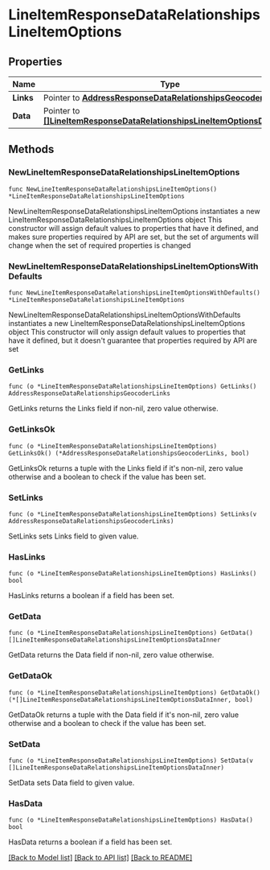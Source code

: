 # LineItemResponseDataRelationshipsLineItemOptions

## Properties

Name | Type | Description | Notes
------------ | ------------- | ------------- | -------------
**Links** | Pointer to [**AddressResponseDataRelationshipsGeocoderLinks**](AddressResponseDataRelationshipsGeocoderLinks.md) |  | [optional] 
**Data** | Pointer to [**[]LineItemResponseDataRelationshipsLineItemOptionsDataInner**](LineItemResponseDataRelationshipsLineItemOptionsDataInner.md) |  | [optional] 

## Methods

### NewLineItemResponseDataRelationshipsLineItemOptions

`func NewLineItemResponseDataRelationshipsLineItemOptions() *LineItemResponseDataRelationshipsLineItemOptions`

NewLineItemResponseDataRelationshipsLineItemOptions instantiates a new LineItemResponseDataRelationshipsLineItemOptions object
This constructor will assign default values to properties that have it defined,
and makes sure properties required by API are set, but the set of arguments
will change when the set of required properties is changed

### NewLineItemResponseDataRelationshipsLineItemOptionsWithDefaults

`func NewLineItemResponseDataRelationshipsLineItemOptionsWithDefaults() *LineItemResponseDataRelationshipsLineItemOptions`

NewLineItemResponseDataRelationshipsLineItemOptionsWithDefaults instantiates a new LineItemResponseDataRelationshipsLineItemOptions object
This constructor will only assign default values to properties that have it defined,
but it doesn't guarantee that properties required by API are set

### GetLinks

`func (o *LineItemResponseDataRelationshipsLineItemOptions) GetLinks() AddressResponseDataRelationshipsGeocoderLinks`

GetLinks returns the Links field if non-nil, zero value otherwise.

### GetLinksOk

`func (o *LineItemResponseDataRelationshipsLineItemOptions) GetLinksOk() (*AddressResponseDataRelationshipsGeocoderLinks, bool)`

GetLinksOk returns a tuple with the Links field if it's non-nil, zero value otherwise
and a boolean to check if the value has been set.

### SetLinks

`func (o *LineItemResponseDataRelationshipsLineItemOptions) SetLinks(v AddressResponseDataRelationshipsGeocoderLinks)`

SetLinks sets Links field to given value.

### HasLinks

`func (o *LineItemResponseDataRelationshipsLineItemOptions) HasLinks() bool`

HasLinks returns a boolean if a field has been set.

### GetData

`func (o *LineItemResponseDataRelationshipsLineItemOptions) GetData() []LineItemResponseDataRelationshipsLineItemOptionsDataInner`

GetData returns the Data field if non-nil, zero value otherwise.

### GetDataOk

`func (o *LineItemResponseDataRelationshipsLineItemOptions) GetDataOk() (*[]LineItemResponseDataRelationshipsLineItemOptionsDataInner, bool)`

GetDataOk returns a tuple with the Data field if it's non-nil, zero value otherwise
and a boolean to check if the value has been set.

### SetData

`func (o *LineItemResponseDataRelationshipsLineItemOptions) SetData(v []LineItemResponseDataRelationshipsLineItemOptionsDataInner)`

SetData sets Data field to given value.

### HasData

`func (o *LineItemResponseDataRelationshipsLineItemOptions) HasData() bool`

HasData returns a boolean if a field has been set.


[[Back to Model list]](../README.md#documentation-for-models) [[Back to API list]](../README.md#documentation-for-api-endpoints) [[Back to README]](../README.md)


